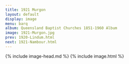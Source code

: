 ```yaml
---
title: 1921 Murgon
layout: default
display: image
menu: barq
album: Queensland Baptist Churches 1851-1960 Album
image: 1921-Murgon.jpg
prev: 1920-Lindum.html
next: 1921-Nambour.html
---
```

{% include image-head.md %}
{% include image.html %}